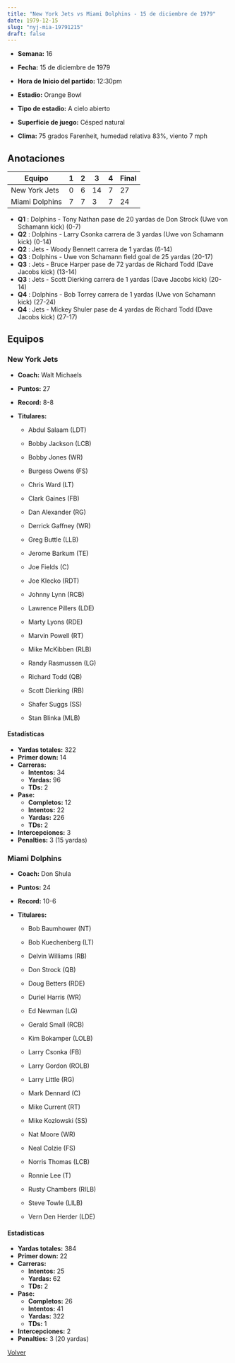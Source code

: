```yaml
---
title: "New York Jets vs Miami Dolphins - 15 de diciembre de 1979"
date: 1979-12-15
slug: "nyj-mia-19791215"
draft: false
---
```


* **Semana:** 16
* **Fecha:** 15 de diciembre de 1979

* **Hora de Inicio del partido:** 12:30pm
* **Estadio:** Orange Bowl
* **Tipo de estadio:** A cielo abierto
* **Superficie de juego:** Césped natural
* **Clima:** 75 grados Farenheit, humedad relativa 83%, viento 7 mph





## Anotaciones
| Equipo | 1 | 2 | 3 | 4 | Final |
|--------|---|---|---|---|-------|
| New York Jets  | 0 | 6 | 14 | 7  | 27 |
| Miami Dolphins  | 7 | 7 | 3 | 7  | 24 |
* **Q1** : Dolphins - Tony Nathan pase de 20 yardas de Don Strock (Uwe von Schamann kick) (0-7)
* **Q2** : Dolphins - Larry Csonka carrera de 3 yardas (Uwe von Schamann kick) (0-14)
* **Q2** : Jets - Woody Bennett carrera de 1 yardas (6-14)
* **Q3** : Dolphins - Uwe von Schamann field goal de 25 yardas (20-17)
* **Q3** : Jets - Bruce Harper pase de 72 yardas de Richard Todd (Dave Jacobs kick) (13-14)
* **Q3** : Jets - Scott Dierking carrera de 1 yardas (Dave Jacobs kick) (20-14)
* **Q4** : Dolphins - Bob Torrey carrera de 1 yardas (Uwe von Schamann kick) (27-24)
* **Q4** : Jets - Mickey Shuler pase de 4 yardas de Richard Todd (Dave Jacobs kick) (27-17)


## Equipos


### New York Jets
* **Coach:** Walt Michaels
* **Puntos:** 27
* **Record:** 8-8
* **Titulares:** 

  * Abdul Salaam (LDT) 

  * Bobby Jackson (LCB) 

  * Bobby Jones (WR) 

  * Burgess Owens (FS) 

  * Chris Ward (LT) 

  * Clark Gaines (FB) 

  * Dan Alexander (RG) 

  * Derrick Gaffney (WR) 

  * Greg Buttle (LLB) 

  * Jerome Barkum (TE) 

  * Joe Fields (C) 

  * Joe Klecko (RDT) 

  * Johnny Lynn (RCB) 

  * Lawrence Pillers (LDE) 

  * Marty Lyons (RDE) 

  * Marvin Powell (RT) 

  * Mike McKibben (RLB) 

  * Randy Rasmussen (LG) 

  * Richard Todd (QB) 

  * Scott Dierking (RB) 

  * Shafer Suggs (SS) 

  * Stan Blinka (MLB) 

#### Estadísticas
* **Yardas totales:** 322
* **Primer down:** 14
* **Carreras:**
  * **Intentos:** 34
  * **Yardas:** 96
  * **TDs:** 2
* **Pase:**
  * **Completos:** 12
  * **Intentos:** 22
  * **Yardas:** 226
  * **TDs:** 2
* **Intercepciones:** 3
* **Penalties:** 3 (15 yardas)

### Miami Dolphins
* **Coach:** Don Shula
* **Puntos:** 24
* **Record:** 10-6
* **Titulares:** 

  * Bob Baumhower (NT) 

  * Bob Kuechenberg (LT) 

  * Delvin Williams (RB) 

  * Don Strock (QB) 

  * Doug Betters (RDE) 

  * Duriel Harris (WR) 

  * Ed Newman (LG) 

  * Gerald Small (RCB) 

  * Kim Bokamper (LOLB) 

  * Larry Csonka (FB) 

  * Larry Gordon (ROLB) 

  * Larry Little (RG) 

  * Mark Dennard (C) 

  * Mike Current (RT) 

  * Mike Kozlowski (SS) 

  * Nat Moore (WR) 

  * Neal Colzie (FS) 

  * Norris Thomas (LCB) 

  * Ronnie Lee (T) 

  * Rusty Chambers (RILB) 

  * Steve Towle (LILB) 

  * Vern Den Herder (LDE) 

#### Estadísticas
* **Yardas totales:** 384
* **Primer down:** 22
* **Carreras:**
  * **Intentos:** 25
  * **Yardas:** 62
  * **TDs:** 2
* **Pase:**
  * **Completos:** 26
  * **Intentos:** 41
  * **Yardas:** 322
  * **TDs:** 1
* **Intercepciones:** 2
* **Penalties:** 3 (20 yardas)


[Volver](/historia/1979)
